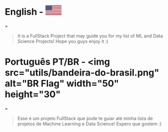 # English - <img src="utils/eua.png" alt="USA Flag" width="50" height="30">
=
> It is a FullStack Project that may guide you for my list of ML and Data Science Projects! 
Hope you guys enjoy it :) 

# Português PT/BR - <img src="utils/bandeira-do-brasil.png" alt="BR Flag" width="50" height="30"
=
> Esse é um projeto FullStack que pode te guiar até minha lista de projetos de Machine Learning e Data Science!
Espero que gostem :)